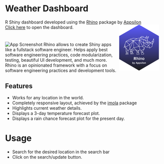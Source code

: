 
# Weather Dashboard
R Shiny dashboard developed using the <a href = "https://github.com/Appsilon/rhino/">Rhino</a> package by <a href = "https://github.com/Appsilon/">Appsilon</a><br>
<a href = "https://sankhadeepdutta.shinyapps.io/Weather_Dashboard_Rhino/">Click here</a> to open the dashboard.
<img src="https://github.com/pedrocoutinhosilva/imola/blob/main/man/figures/logo.svg" align="right" alt="" width="130" style="max-width: 100%;">
<img src="https://github.com/Appsilon/rhino/blob/main/man/figures/rhino.png" align="right" alt="" width="130" style="max-width: 100%;">
#
![App Screenshot](https://github.com/sankhadeepdutta/Weather_Dashboard_Rhino/blob/master/screenshot/weather_ss.png?raw=true)
Rhino allows to create Shiny apps like a fullstack software engineer. Helps apply best software engineering practices, code modularization, testing, beautiful UI development, and much more. Rhino is an opinionated framework with a focus on software engineering practices and development tools.
## Features
- Works for any location in the world.
- Completely responsive layout, achieved by the <a href="https://www.anatomyofcode.com/imola/">imola</a> package
- Highlights current weather details.
- Displays a 3-day temperature forecast plot.
- Displays a rain chance forecast plot for the present day. 

# Usage
- Search for the desired location in the search bar
- Click on the search/update button.

